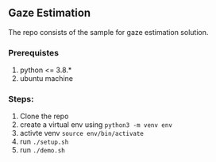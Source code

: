 ## Gaze Estimation

The repo consists of the sample for gaze estimation solution. 

### Prerequistes

1. python <= 3.8.*
2. ubuntu machine


### Steps:
1. Clone the repo
2. create a virtual env using `python3 -m venv env`
3. activte venv `source env/bin/activate`
4. run `./setup.sh`
5. run `./demo.sh`